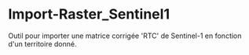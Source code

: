 # Import-Raster_Sentinel1
Outil pour importer une matrice corrigée 'RTC' de Sentinel-1 en fonction d'un territoire donné.
